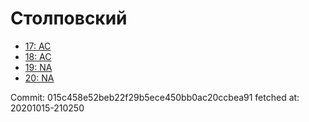 # Столповский
- [17: AC](17.md)
- [18: AC](18.md)
- [19: NA](19.md)
- [20: NA](20.md)

Commit: 015c458e52beb22f29b5ece450bb0ac20ccbea91
 fetched at: 20201015-210250
